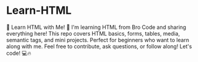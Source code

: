 # Learn-HTML
🚀 Learn HTML with Me! 🚀  I'm learning HTML from Bro Code and sharing everything here! This repo covers HTML basics, forms, tables, media, semantic tags, and mini projects. Perfect for beginners who want to learn along with me. Feel free to contribute, ask questions, or follow along! Let's code! 💻🔥
